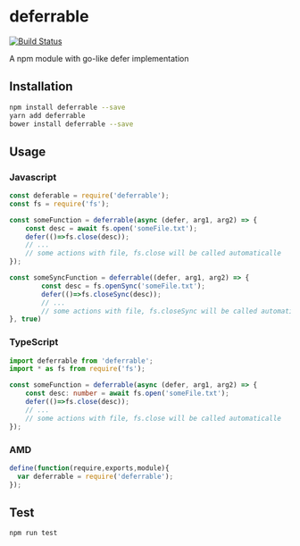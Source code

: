 # deferrable
[![Build Status](https://travis-ci.org/Sdju/js-defer.svg?branch=master)](https://travis-ci.org/Sdju/js-defer)

A npm module with go-like defer implementation
## Installation 
```sh
npm install deferrable --save
yarn add deferrable
bower install deferrable --save
```
## Usage
### Javascript
```javascript
const deferable = require('deferrable');
const fs = require('fs');

const someFunction = deferrable(async (defer, arg1, arg2) => {
    const desc = await fs.open('someFile.txt');
    defer(()=>fs.close(desc));
    // ...
    // some actions with file, fs.close will be called automaticalle
});

const someSyncFunction = deferrable((defer, arg1, arg2) => {
        const desc = fs.openSync('someFile.txt');
        defer(()=>fs.closeSync(desc));
        // ...
        // some actions with file, fs.closeSync will be called automaticalle
}, true)
```
### TypeScript
```typescript
import deferrable from 'deferrable';
import * as fs from require('fs');

const someFunction = deferrable(async (defer, arg1, arg2) => {
    const desc: number = await fs.open('someFile.txt');
    defer(()=>fs.close(desc));
    // ...
    // some actions with file, fs.close will be called automaticalle
});
```
### AMD
```javascript
define(function(require,exports,module){
  var deferrable = require('deferrable');
});
```
## Test 
```sh
npm run test
```
